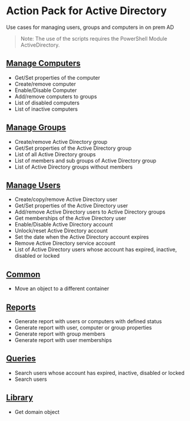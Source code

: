 # Action Pack for Active Directory
Use cases for managing users, groups and computers in on prem AD
> Note: The use of the scripts requires the PowerShell Module ActiveDirectory.

## [Manage Computers](./Computers)

+ Get/Set properties of the computer
+ Create/remove computer
+ Enable/Disable Computer
+ Add/remove computers to groups
+ List of disabled computers
+ List of inactive computers

## [Manage Groups](./Groups)

+ Create/remove Active Directory group
+ Get/Set properties of the Active Directory group 
+ List of all Active Directory groups
+ List of members and sub groups of Active Directory group
+ List of Active Directory groups without members

## [Manage Users](./Users)

+ Create/copy/remove Active Directory user
+ Get/Set properties of the Active Directory user
+ Add/remove Active Directory users to Active Directory groups
+ Get memberships of the Active Directory user
+ Enable/Disable Active Directory account
+ Unlock/reset Active Directory account
+ Set the date when the Active Directory account expires
+ Remove Active Directory service account
+ List of Active Directory users whose account has expired, inactive, disabled or locked

## [Common](./Common)

+ Move an object to a different container

## [Reports](./_REPORTS_)

+ Generate report with users or computers with defined status
+ Generate report with user, computer or group properties
+ Generate report with group members
+ Generate report with user memberships

## [Queries](./_QUERY_)

+ Search users whose account has expired, inactive, disabled or locked
+ Search users

## [Library](./_LIB_)

+ Get domain object